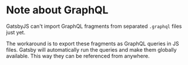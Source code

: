 # Note about GraphQL

GatsbyJS can't import GraphQL fragments from separated `.graphql` files just yet.

The workaround is to export these fragments as GraphQL queries in JS files. Gatsby will automatically run the queries 
and make them globally available. This way they can be referenced from anywhere.